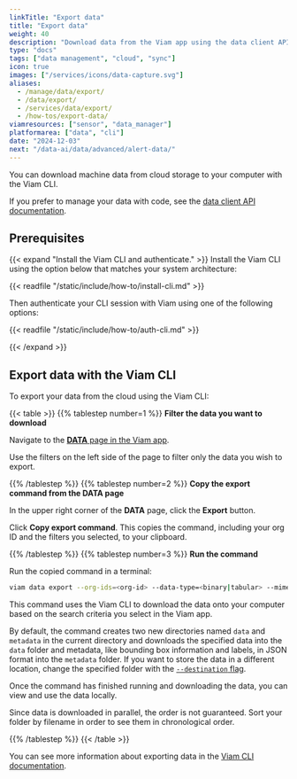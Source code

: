 ```yaml
---
linkTitle: "Export data"
title: "Export data"
weight: 40
description: "Download data from the Viam app using the data client API or the Viam CLI."
type: "docs"
tags: ["data management", "cloud", "sync"]
icon: true
images: ["/services/icons/data-capture.svg"]
aliases:
  - /manage/data/export/
  - /data/export/
  - /services/data/export/
  - /how-tos/export-data/
viamresources: ["sensor", "data_manager"]
platformarea: ["data", "cli"]
date: "2024-12-03"
next: "/data-ai/data/advanced/alert-data/"
---
```


You can download machine data from cloud storage to your computer with the Viam CLI.

If you prefer to manage your data with code, see the [data client API documentation](/dev/reference/apis/data-client/).

## Prerequisites

{{< expand "Install the Viam CLI and authenticate." >}}
Install the Viam CLI using the option below that matches your system architecture:

{{< readfile "/static/include/how-to/install-cli.md" >}}

Then authenticate your CLI session with Viam using one of the following options:

{{< readfile "/static/include/how-to/auth-cli.md" >}}

{{< /expand >}}

## Export data with the Viam CLI

To export your data from the cloud using the Viam CLI:

{{< table >}}
{{% tablestep number=1 %}}
**Filter the data you want to download**

Navigate to the [**DATA** page in the Viam app](https://app.viam.com/data/view).

Use the filters on the left side of the page to filter only the data you wish to export.

{{% /tablestep %}}
{{% tablestep number=2 %}}
**Copy the export command from the DATA page**

In the upper right corner of the **DATA** page, click the **Export** button.

Click **Copy export command**.
This copies the command, including your org ID and the filters you selected, to your clipboard.

{{% /tablestep %}}
{{% tablestep number=3 %}}
**Run the command**

Run the copied command in a terminal:

```sh {class="command-line" data-prompt="$"}
viam data export --org-ids=<org-id> --data-type=<binary|tabular> --mime-types=<mime types> --destination=.
```

This command uses the Viam CLI to download the data onto your computer based on the search criteria you select in the Viam app.

By default, the command creates two new directories named `data` and `metadata` in the current directory and downloads the specified data into the `data` folder and metadata, like bounding box information and labels, in JSON format into the `metadata` folder.
If you want to store the data in a different location, change the specified folder with the [`--destination` flag](/dev/tools/cli/#named-arguments).

Once the command has finished running and downloading the data, you can view and use the data locally.

Since data is downloaded in parallel, the order is not guaranteed.
Sort your folder by filename in order to see them in chronological order.

{{% /tablestep %}}
{{< /table >}}<br>

You can see more information about exporting data in the [Viam CLI documentation](/dev/tools/cli/#data).
